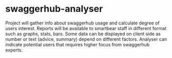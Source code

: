 # swaggerhub-analyser
Project will gather info about swaggerhub usage and calculate degree of users interest. Reports will be available to smartbear staff in different format such as graphs, stats, bars. Some data can be displayed on client side as number or text (advice, summary) depend on different factors. Analyser can indicate potential users that requires higher focus from swaggerhub experts.
